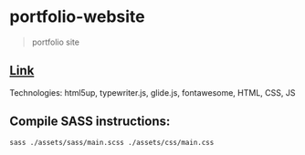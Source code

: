# portfolio-website

> portfolio site

## [Link](https://adnjoo.github.io/portfolio-website)

Technologies: html5up, typewriter.js, glide.js, fontawesome, HTML, CSS, JS

## Compile SASS instructions:

```
sass ./assets/sass/main.scss ./assets/css/main.css
```